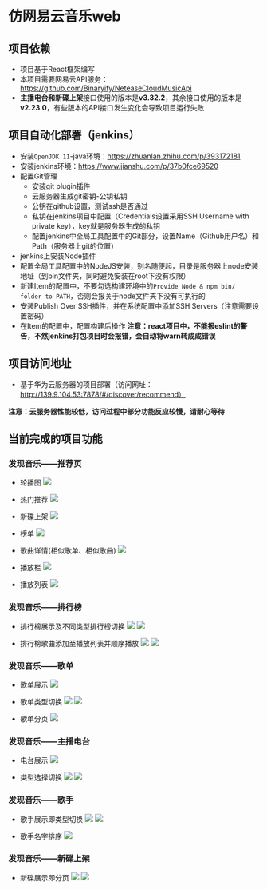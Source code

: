 <!--
 * @Author: jiaminghui
 * @Date: 2022-10-18 22:12:48
 * @LastEditTime: 2022-11-18 22:50:26
 * @LastEditors: jiaminghui
 * @FilePath: \mh-music-web-react\README.md
 * @Description: 
-->
# 仿网易云音乐web

## 项目依赖
- 项目基于React框架编写
- 本项目需要网易云API服务：https://github.com/Binaryify/NeteaseCloudMusicApi
- **主播电台和新碟上架**接口使用的版本是**v3.32.2**，其余接口使用的版本是**v2.23.0**，有些版本的API接口发生变化会导致项目运行失败

## 项目自动化部署（jenkins）
- 安装`OpenJDK 11`-java环境：https://zhuanlan.zhihu.com/p/393172181
- 安装jenkins环境：https://www.jianshu.com/p/37b0fce69520
- 配置Git管理
    - 安装git plugin插件
    - 云服务器生成git密钥-公钥私钥
    - 公钥在github设置，测试ssh是否通过
    - 私钥在jenkins项目中配置（Credentials设置采用SSH Username with private key），key就是服务器生成的私钥
    - 配置jenkins中全局工具配置中的Git部分，设置Name（Github用户名）和Path（服务器上git的位置）
- jenkins上安装Node插件
- 配置全局工具配置中的NodeJS安装，别名随便起，目录是服务器上node安装地址（到bin文件夹，同时避免安装在root下没有权限）
- 新建Item的配置中，不要勾选构建环境中的`Provide Node & npm bin/ folder to PATH`，否则会报关于node文件夹下没有可执行的
- 安装Publish Over SSH插件，并在系统配置中添加SSH Servers（注意需要设置密码）
- 在Item的配置中，配置构建后操作
**注意：react项目中，不能报eslint的警告，不然jenkins打包项目时会报错，会自动将warn转成成错误**

## 项目访问地址

- 基于华为云服务器的项目部署（访问网址：http://139.9.104.53:7878/#/discover/recommend）

**注意：云服务器性能较低，访问过程中部分功能反应较慢，请耐心等待**

## 当前完成的项目功能

### 发现音乐——推荐页

- 轮播图
![](./readme_pic/recommend-banner.png)

- 热门推荐
![](./readme_pic/recommend-hot.png)

- 新碟上架
![](./readme_pic/recommend-newAlbum.png)

- 榜单
![](./readme_pic/recommend-ranking.png)

- 歌曲详情(相似歌单、相似歌曲)
![](./readme_pic/sing-info.png)

- 播放栏
![](./readme_pic/player-bar.png)

- 播放列表
![](./readme_pic/player-list.png)

### 发现音乐——排行榜

- 排行榜展示及不同类型排行榜切换
![](./readme_pic/ranking-page.png)
![](./readme_pic/ranking-page2.png)

- 排行榜歌曲添加至播放列表并顺序播放
![](./readme_pic/ranking-player1.png)
![](./readme_pic/ranking-player2.png)

### 发现音乐——歌单

- 歌单展示
![](./readme_pic/songs.png)

- 歌单类型切换
![](./readme_pic/songs2.png)
![](./readme_pic/songs3.png)

- 歌单分页
![](./readme_pic/songs4.png)

### 发现音乐——主播电台

- 电台展示
![](./readme_pic/djradio.png)

- 类型选择切换
![](./readme_pic/djradio2.png)
![](./readme_pic/djradio3.png)

### 发现音乐——歌手

- 歌手展示即类型切换
![](./readme_pic/singer.png)
![](./readme_pic/singer2.png)

- 歌手名字排序
![](./readme_pic/singer3.png)

### 发现音乐——新碟上架

- 新碟展示即分页
![](./readme_pic/album.png)
![](./readme_pic/album2.png)